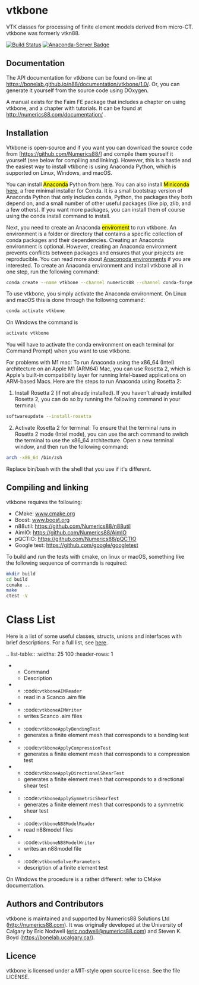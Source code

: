 # vtkbone
VTK classes for processing of finite element models derived from micro-CT.
vtkbone was formerly vtkn88.

[![Build Status](https://dev.azure.com/babesler/n88/_apis/build/status/Numerics88.vtkbone?branchName=master)](https://dev.azure.com/babesler/n88/_build/latest?definitionId=9&branchName=master)
[![Anaconda-Server Badge](https://anaconda.org/numerics88/vtkbone/badges/installer/conda.svg)](https://anaconda.org/numerics88/vtkbone)

## Documentation

The API documentation for vtkbone can be found on-line at https://bonelab.github.io/n88/documentation/vtkbone/1.0/. Or, you can generate it yourself from the source code using DOxygen.

A manual exists for the Faim FE package that includes a chapter on using vtkbone,
and a chapter with tutorials. It can be found at http://numerics88.com/documentation/ .

## Installation 
Vtkbone is open-source and if you want you can download the source code from [https://github.com/Numerics88/] and compile them yourself it yourself (see below for compiling and linking). However, this is a hastle and the easiest way to install vtkbone is using Anaconda Python, which is supported on Linux, Windows, and macOS. 

You can install <mark>Anaconda</mark> Python from [here](https://www.anaconda.com/download). You can also install <mark>Miniconda</mark> [here](https://docs.conda.io/projects/miniconda/en/latest/index.html#quick-command-line-install), a free minimal installer for Conda. It is a small bootstrap version of Anaconda Python that only includes conda, Python, the packages they both depend on, and a small number of other useful packages (like pip, zlib, and a few others). If you want more packages, you can install them of course using the conda install command to install. 

Next, you need to create an Anaconda <mark>enviroment</mark> to run vtkbone. An environment is a folder or directory that contains a specific collection of conda packages and their dependencies. Creating an Anaconda environment is optional. However, creating an Anaconda environment prevents conflicts between packages and ensures that your projects are reproducible. You can read more about [Anaconoda environments](https://conda.io/projects/conda/en/latest/user-guide/getting-started.html#managing-python) if you are interested. To create an Anaconda environment and install vtkbone all in one step, run the following command: 

```sh
conda create --name vtkbone --channel numerics88 --channel conda-forge python=3.7 n88tools numpy scipy
```

To use vtkbone, you simply activate the Anaconda environment. On Linux and macOS this is done through the following command: 

```sh
conda activate vtkbone
```
On Windows the command is 
```sh
activate vtkbone
```
You will have to activate the conda environment on each terminal (or Command Prompt) when you want to use vtkbone.

For problems with M1 mac:
To run Anaconda using the x86_64 (Intel) architecture on an Apple M1 (ARM64) Mac, you can use Rosetta 2, which is Apple's built-in compatibility layer for running Intel-based applications on ARM-based Macs. Here are the steps to run Anaconda using Rosetta 2:
1. Install Rosetta 2 (if not already installed). If you haven't already installed Rosetta 2, you can do so by running the following command in your terminal:
```sh
softwareupdate --install-rosetta 
```
2. Activate Rosetta 2 for terminal: To ensure that the terminal runs in Rosetta 2 mode (Intel mode), you can use the arch command to switch the terminal to use the x86_64 architecture. Open a new terminal window, and then run the following command:
```sh
arch -x86_64 /bin/zsh 
```
Replace bin/bash with the shell that you use if it's different. 


## Compiling and linking

vtkbone requires the following:

  * CMake: www.cmake.org
  * Boost: www.boost.org
  * n88util: https://github.com/Numerics88/n88util
  * AimIO: https://github.com/Numerics88/AimIO
  * pQCTIO: https://github.com/Numerics88/pQCTIO
  * Google test: https://github.com/google/googletest

To build and run the tests with cmake, on linux or macOS, something like the
following sequence of commands is required:

```sh
mkdir build
cd build
ccmake ..
make
ctest -V
```

Class List
=================

Here is a list of some useful classes, structs, unions and interfaces with brief descriptions. 
For a full list, see [here](https://bonelab.github.io/n88/documentation/vtkbone/1.0/annotated.html). 

.. list-table::
   :widths: 25 100
   :header-rows: 1

   * - Command
     - Description
   * - :code:`vtkboneAIMReader`
     - read in a Scanco .aim file
   * - :code:`vtkboneAIMWriter`
     - writes Scanco .aim files 
   * - :code:`vtkboneApplyBendingTest`
     - generates a finite element mesh that corresponds to a bending test
   * - :code:`vtkboneApplyCompressionTest`
     - generates a finite element mesh that corresponds to a compression test
   * - :code:`vtkboneApplyDirectionalShearTest`
     - generates a finite element mesh that corresponds to a directional shear test
   * - :code:`vtkboneApplySymmetricShearTest`
     - generates a finite element mesh that corresponds to a symmetric shear test
   * - :code:`vtkboneN88ModelReader`
     - read n88model files
   * - :code:`vtkboneN88ModelWriter`
     - writes an n88model file
   * - :code:`vtkboneSolverParameters`
     - description of a finite element test


On Windows the procedure is a rather different: refer to CMake documentation.

## Authors and Contributors

vtkbone is maintained and supported by Numerics88
Solutions Ltd (http://numerics88.com). It was originally developed
at the University of Calgary
by Eric Nodwell (eric.nodwell@numerics88.com) and Steven K. Boyd
(https://bonelab.ucalgary.ca/).

## Licence

vtkbone is licensed under a MIT-style open source license. See the file LICENSE.
